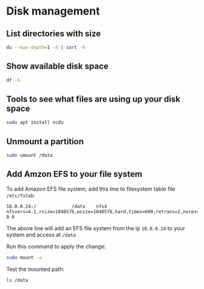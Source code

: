 # Disk management

## List directories with size
```sh
du --max-depth=1 -h | sort -h
```


## Show available disk space
```sh
df -h
```


## Tools to see what files are using up your disk space
```sh
sudo apt install ncdu
```

## Unmount a partition

```sh
sudo umount /data
```

## Add Amzon EFS to your file system

To add Amazon EFS file system, add this line to filesystem table file `/etc/fstab`:

```
10.0.0.24:/             /data    nfs4   nfsvers=4.1,rsize=1048576,wsize=1048576,hard,timeo=600,retrans=2,noresvport     0 0
```

The above line will add an EFS file system from the ip `10.0.0.24` to your system and access at `/data`

Run this command to apply the change:

```sh
sudo mount -a
```

Test the mounted path:

```sh
ls /data
```
